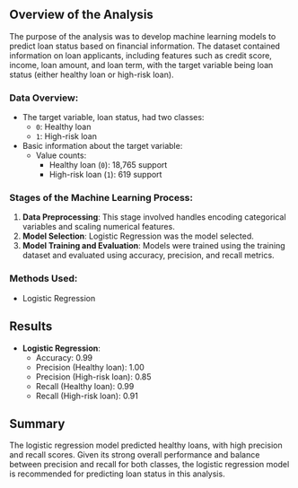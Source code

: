 ## Overview of the Analysis

The purpose of the analysis was to develop machine learning models to predict loan status based on financial information. 
The dataset contained information on loan applicants, including features such as credit score, income, loan amount, 
and loan term, with the target variable being loan status (either healthy loan or high-risk loan).

### Data Overview:
- The target variable, loan status, had two classes:
  - `0`: Healthy loan
  - `1`: High-risk loan
- Basic information about the target variable:
  - Value counts:
    - Healthy loan (`0`): 18,765 support
    - High-risk loan (`1`): 619 support

### Stages of the Machine Learning Process:
1. **Data Preprocessing**: This stage involved handles encoding categorical variables and scaling numerical features.
2. **Model Selection**: Logistic Regression was the model selected.
3. **Model Training and Evaluation**: Models were trained using the training dataset and evaluated using accuracy, precision, and recall metrics.

### Methods Used:
- Logistic Regression

  
## Results

* **Logistic Regression**:
  - Accuracy: 0.99
  - Precision (Healthy loan): 1.00
  - Precision (High-risk loan): 0.85
  - Recall (Healthy loan): 0.99
  - Recall (High-risk loan): 0.91

## Summary

The logistic regression model predicted healthy loans, with high precision and recall scores.
Given its strong overall performance and balance between precision and recall for both classes, the logistic regression model is recommended for predicting loan status in this analysis.
